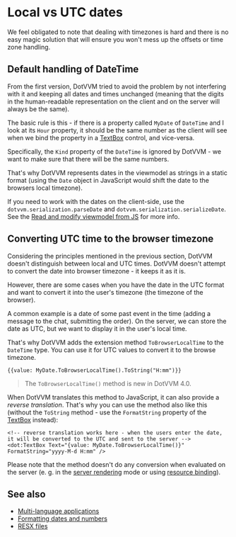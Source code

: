 # Local vs UTC dates

We feel obligated to note that dealing with timezones is hard and there is no easy magic solution that will ensure you won't mess up the offsets or time zone handling.

## Default handling of DateTime

From the first version, DotVVM tried to avoid the problem by not interfering with it and keeping all dates and times unchanged (meaning that the digits in the human-readable representation on the client and on the server will always be the same). 

The basic rule is this - if there is a property called `MyDate` of `DateTime` and I look at its `Hour` property, it should be the same number as the client will see when we bind the property in a [TextBox](~/controls/builtin/TextBox) control, and vice-versa. 

Specifically, the `Kind` property of the `DateTime` is ignored by DotVVM - we want to make sure that there will be the same numbers.  

That's why DotVVM represents dates in the viewmodel as strings in a static format (using the `Date` object in JavaScript would shift the date to the browsers local timezone). 

If you need to work with the dates on the client-side, use the `dotvvm.serialization.parseDate` and `dotvvm.serialization.serializeDate`. See the [Read and modify viewmodel from JS](~/pages/concepts/client-side-development/read-and-modify-viewmodel-from-js#dates) for more info.

## Converting UTC time to the browser timezone

Considering the principles mentioned in the previous section, DotVVM doesn't distinguish between local and UTC times. DotVVM doesn't attempt to convert the date into browser timezone - it keeps it as it is.

However, there are some cases when you have the date in the UTC format and want to convert it into the user's timezone (the timezone of the browser). 

A common example is a date of some past event in the time (adding a message to the chat, submitting the order). On the server, we can store the date as UTC, but we want to display it in the user's local time.

That's why DotVVM adds the extension method `ToBrowserLocalTime` to the `DateTime` type. You can use it for UTC values to convert it to the browse timezone.

```DOTHTML
{{value: MyDate.ToBrowserLocalTime().ToString("H:mm")}}
```

> The `ToBrowserLocalTime()` method is new in DotVVM 4.0.

When DotVVM translates this method to JavaScript, it can also provide a _reverse translation_. That's why you can use the method also like this (without the `ToString` method - use the `FormatString` property of the [TextBox](~/controls/builtin/TextBox) instead):

```DOTHTML
<!-- reverse translation works here - when the users enter the date, it will be converted to the UTC and sent to the server -->
<dot:TextBox Text="{value: MyDate.ToBrowserLocalTime()}" FormatString="yyyy-M-d H:mm" />
```

Please note that the method doesn't do any conversion when evaluated on the server (e. g. in the [server rendering](~/pages/concepts/server-side-rendering) mode or using [resource binding](~/pages/concepts/data-binding/resource-binding)).

## See also

* [Multi-language applications](multi-language-applications)
* [Formatting dates and numbers](formatting-dates-and-numbers)
* [RESX files](resx-files)

